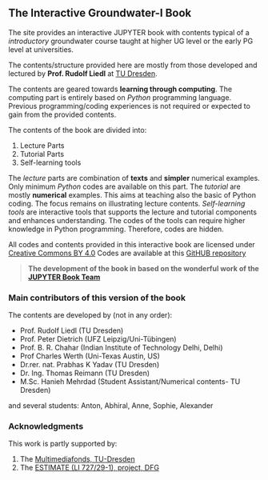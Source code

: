 ## The Interactive Groundwater-I Book


The site provides an interactive JUPYTER book with contents typical of a _introductory_ groundwater course taught at higher UG level or the early PG level at universities. 

The contents/structure provided here are mostly from those developed and lectured by **Prof. Rudolf Liedl** at [TU Dresden](www.tu-dresden.de). 

The contents are geared towards **learning through computing**. The computing part is entirely based on _Python_ programming language. Previous programming/coding experiences is not required or expected to gain from the provided contents.

The contents of the book are divided into:
1. Lecture Parts
2. Tutorial Parts
3. Self-learning tools

The _lecture_ parts are combination of **texts** and **simpler** numerical examples. Only minimum _Python_ codes are available on this part.
The _tutorial_ are mostly **numerical** examples. This aims at teaching also the basic of Python coding. The focus remains on illustrating lecture contents. _Self-learning tools_ are interactive tools that supports the lecture and tutorial components and enhances understanding. The codes of the tools can require higher knowledge in Python programming. Therefore, codes are hidden.

All codes and contents provided in this interactive book are licensed under [Creative Commons BY 4.0](https://creativecommons.org/licenses/by/4.0/) 
Codes are available at this [GitHUB repository](https://github.com/prabhasyadav/iGW-I)


> **The development of the book in based on the **wonderful** work of the [JUPYTER Book Team](https://jupyterbook.org/intro.html)**


### Main contributors of this version of the book

The contents are developed by (not in any order):
- Prof. Rudolf Liedl (TU Dresden)
- Prof. Peter Dietrich (UFZ Leipzig/Uni-Tübingen)
- Prof. B. R. Chahar (Indian Institute of Technology Delhi, Delhi)
- Prof Charles Werth (Uni-Texas Austin, US)
- Dr.rer. nat. Prabhas K Yadav (TU Dresden)
- Dr. Ing. Thomas Reimann (TU Dresden)
- M.Sc. Hanieh Mehrdad (Student Assistant/Numerical contents- TU Dresden)

and several students: Anton, Abhiral, Anne, Sophie, Alexander



### Acknowledgments 

This work is partly supported by:
1. The [Multimediafonds, TU-Dresden][Multimediafonds, TU-Dresden] 
2. The [ESTIMATE (LI 727/29-1), project, DFG][DFG]



[Multimediafonds, TU-Dresden]: https://tu-dresden.de/tu-dresden/organisation/rektorat/prorektor-bildung-und-internationales/zill/e-learning/multimediafonds

[DFG]: https://www.dfg.de/
